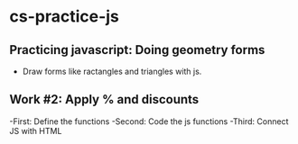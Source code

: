 # cs-practice-js

## Practicing javascript: Doing geometry forms

- Draw forms like ractangles and triangles with js.


## Work #2: Apply % and discounts

-First: Define the functions
-Second: Code the js functions
-Third: Connect JS with HTML